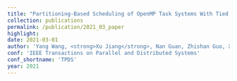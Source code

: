 ```yaml
---
title: "Partitioning-Based Scheduling of OpenMP Task Systems With Tied Tasks"
collection: publications
permalink: /publication/2021_03_paper
highlight: 
date: 2021-03-01
author: 'Yang Wang, <strong>Xu Jiang</strong>, Nan Guan, Zhishan Guo, Xue Liu, Wang Yi'
conf: 'IEEE Transactions on Parallel and Distributed Systems'
conf_shortname: 'TPDS'
year: 2021
---
```

